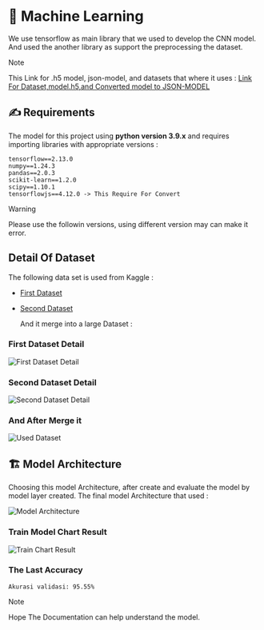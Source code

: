 # 🤖 **Machine Learning**

We use tensorflow as main library that we used to develop the CNN model. And used the another library as support the preprocessing the dataset.

> [!NOTE]
> This Link for .h5 model, json-model, and datasets that where it uses : [Link For Dataset,model.h5,and Converted model to JSON-MODEL](https://drive.google.com/drive/folders/1D155_PddvgVCwRZg4IIHKTHV7DFiSIdo?usp=sharing)

## ✍️ **Requirements**

The model for this project using **python version 3.9.x** and requires importing libraries with appropriate versions :

```
tensorflow==2.13.0
numpy==1.24.3
pandas==2.0.3
scikit-learn==1.2.0
scipy==1.10.1
tensorflowjs==4.12.0 -> This Require For Convert
```

> [!WARNING]
> Please use the followin versions, using different version may can make it error.

## Detail Of Dataset

The following data set is used from Kaggle :

- [First Dataset](https://www.kaggle.com/datasets/mostafaabla/garbage-classification)
- [Second Dataset](https://www.kaggle.com/datasets/fatemehboloori/trash-type-detection)

  And it merge into a large Dataset :
  
### **First Dataset Detail**

![First Dataset Detail](https://github.com/TrashHubs/Machine-Learning/assets/33770553/8d433f64-b282-4d2e-860b-ba79991b9a76)

### **Second Dataset Detail**

![Second Dataset Detail](https://github.com/TrashHubs/Machine-Learning/assets/33770553/8fbf8eda-ddc2-46e4-8c4a-562e18e7081c)

### **And After Merge it**

![Used Dataset](https://github.com/TrashHubs/Machine-Learning/assets/33770553/910315a1-f468-4b0e-a50f-68d8e0a11a4d)



## 🏗️ **Model Architecture**

Choosing this model Architecture, after create and evaluate the model by model layer created. The final model Architecture that used :

![Model Architecture](https://github.com/TrashHubs/Machine-Learning/assets/33770553/835b7d08-9377-43ff-8b75-998620376ca0)


### **Train Model Chart Result**

![Train Chart Result](https://github.com/TrashHubs/Machine-Learning/assets/33770553/7fcc40fa-1a7f-4123-aaa6-e971c95f327e)


### **The Last Accuracy**

`Akurasi validasi: 95.55%`


> [!NOTE]
> Hope The Documentation can help understand the model. 
